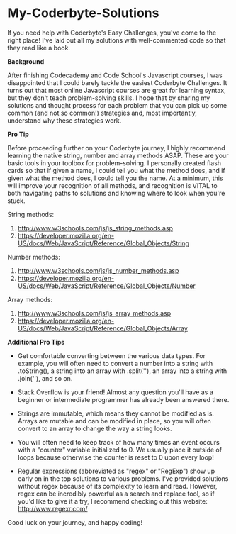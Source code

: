 # My-Coderbyte-Solutions
If you need help with Coderbyte's Easy Challenges, you've come to the right place! I've laid out all my solutions with well-commented code so that they read like a book.

**Background**

After finishing Codecademy and Code School's Javascript courses, I was disappointed that I could barely tackle the easiest Coderbyte Challenges. It turns out that most online Javascript courses are great for learning syntax, but they don't teach problem-solving skills. I hope that by sharing my solutions and thought process for each problem that you can pick up some common (and not so common!) strategies and, most importantly, understand why these strategies work.

**Pro Tip**

Before proceeding further on your Coderbyte journey, I highly recommend learning the native string, number and array methods ASAP. These are your basic tools in your toolbox for problem-solving. I personally created flash cards so that if given a name, I could tell you what the method does, and if given what the method does, I could tell you the name. At a minimum, this will improve your recognition of all methods, and recognition is VITAL to both navigating paths to solutions and knowing where to look when you're stuck.

String methods:
1. http://www.w3schools.com/js/js_string_methods.asp
2. https://developer.mozilla.org/en-US/docs/Web/JavaScript/Reference/Global_Objects/String

Number methods:
1. http://www.w3schools.com/js/js_number_methods.asp
2. https://developer.mozilla.org/en-US/docs/Web/JavaScript/Reference/Global_Objects/Number

Array methods:
1. http://www.w3schools.com/js/js_array_methods.asp
2. https://developer.mozilla.org/en-US/docs/Web/JavaScript/Reference/Global_Objects/Array

**Additional Pro Tips**

- Get comfortable converting between the various data types. For example, you will often need to convert a number into a string with .toString(), a string into an array with .split(''), an array into a string with .join(''), and so on.

- Stack Overflow is your friend! Almost any question you'll have as a beginner or intermediate programmer has already been answered there.

- Strings are immutable, which means they cannot be modified as is. Arrays are mutable and can be modified in place, so you will often convert to an array to change the way a string looks.

- You will often need to keep track of how many times an event occurs with a "counter" variable initialized to 0. We usually place it outside of loops because otherwise the counter is reset to 0 upon every loop!

- Regular expressions (abbreviated as "regex" or "RegExp") show up early on in the top solutions to various problems. I've provided solutions without regex because of its complexity to learn and read. However, regex can be incredibly powerful as a search and replace tool, so if you'd like to give it a try, I recommend checking out this website: http://www.regexr.com/


Good luck on your journey, and happy coding!
